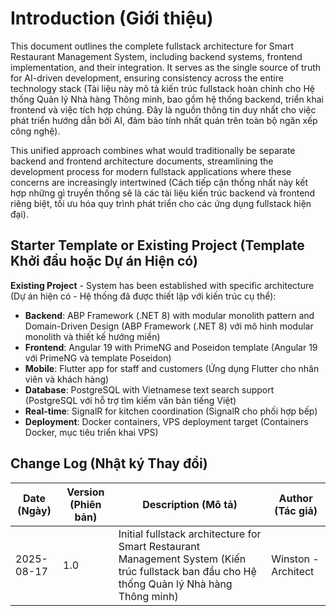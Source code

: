 # Introduction (Giới thiệu)

This document outlines the complete fullstack architecture for Smart Restaurant Management System, including backend systems, frontend implementation, and their integration. It serves as the single source of truth for AI-driven development, ensuring consistency across the entire technology stack (Tài liệu này mô tả kiến trúc fullstack hoàn chỉnh cho Hệ thống Quản lý Nhà hàng Thông minh, bao gồm hệ thống backend, triển khai frontend và việc tích hợp chúng. Đây là nguồn thông tin duy nhất cho việc phát triển hướng dẫn bởi AI, đảm bảo tính nhất quán trên toàn bộ ngăn xếp công nghệ).

This unified approach combines what would traditionally be separate backend and frontend architecture documents, streamlining the development process for modern fullstack applications where these concerns are increasingly intertwined (Cách tiếp cận thống nhất này kết hợp những gì truyền thống sẽ là các tài liệu kiến trúc backend và frontend riêng biệt, tối ưu hóa quy trình phát triển cho các ứng dụng fullstack hiện đại).

## Starter Template or Existing Project (Template Khởi đầu hoặc Dự án Hiện có)

**Existing Project** - System has been established with specific architecture (Dự án hiện có - Hệ thống đã được thiết lập với kiến trúc cụ thể):
- **Backend**: ABP Framework (.NET 8) with modular monolith pattern and Domain-Driven Design (ABP Framework (.NET 8) với mô hình modular monolith và thiết kế hướng miền)
- **Frontend**: Angular 19 with PrimeNG and Poseidon template (Angular 19 với PrimeNG và template Poseidon)
- **Mobile**: Flutter app for staff and customers (Ứng dụng Flutter cho nhân viên và khách hàng)
- **Database**: PostgreSQL with Vietnamese text search support (PostgreSQL với hỗ trợ tìm kiếm văn bản tiếng Việt)
- **Real-time**: SignalR for kitchen coordination (SignalR cho phối hợp bếp)
- **Deployment**: Docker containers, VPS deployment target (Containers Docker, mục tiêu triển khai VPS)

## Change Log (Nhật ký Thay đổi)

| Date (Ngày) | Version (Phiên bản) | Description (Mô tả) | Author (Tác giả) |
|-------------|---------------------|---------------------|------------------|
| 2025-08-17 | 1.0 | Initial fullstack architecture for Smart Restaurant Management System (Kiến trúc fullstack ban đầu cho Hệ thống Quản lý Nhà hàng Thông minh) | Winston - Architect |
